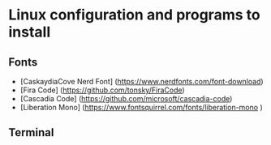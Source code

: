 # Linux configuration and programs to install 

## Fonts

- [CaskaydiaCove Nerd Font] (https://www.nerdfonts.com/font-download) 
- [Fira Code] (https://github.com/tonsky/FiraCode) 
- [Cascadia Code] (https://github.com/microsoft/cascadia-code)
- [Liberation Mono] (https://www.fontsquirrel.com/fonts/liberation-mono )





## Terminal

